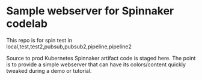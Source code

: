 # Sample webserver for Spinnaker codelab

This repo is for spin test in local,test,test2,pubsub,pubsub2,pipeline,pipeline2

Source to prod Kubernetes Spinnaker artifact code is staged here. The point is
to provide a simple webserver that can have its colors/content quickly tweaked
during a demo or tutorial.
